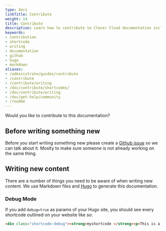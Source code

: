 ```yaml
---
type: docs
linkTitle: Contribute
weight: 14
title: Contribute
description: Learn how to contribute to Clever Cloud documentation including available shortcodes, writing guidelines, and submission process
keywords:
- contribution
- shortcode
- writing
- documentation
- github
- hugo
- markdown
aliases:
- /administrate/guides/contribute
- /contribute
- /contribute/writing
- /doc/contribute/shortcodes/
- /doc/contribute/writing
- /doc/get-help/community
- /readme
---
```


Would you like to contribute to this documentation?

## Before writing something new

Before you start writing something new please create a [Github issue](https://github.com/CleverCloud/documentation/issues) so we can talk about it. Moslty to make sure someone is not already working on the same thing.

## Writing new content

There are a number of things you need to be aware of when writing new content. We use Markdown files and [Hugo](https://gohugo.io/) to generate this documentation.

### Debug Mode

If you add `debug=true` as params of your Hugo site, you should see every shortcode outlined on your website like so:

```html
<div class="shortcode-debug"><strong>myshortcode </strong><p>This is a shortcode being used</div>
```
